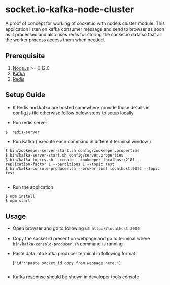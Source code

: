# socket.io-kafka-node-cluster

A proof of concept for working of socket.io with nodejs cluster module.
This application listen on kafka consumer message and send to browser as soon as it processed
and also uses redis for storing the socket.io data so that all the worker process access them 
when needed.


## Prerequisite

1. [NodeJs](https://nodejs.org/en/) >= 0.12.0
2. [Kafka](https://kafka.apache.org/)
3. [Redis](https://redis.io/)

## Setup Guide

* If Redis and kafka are hosted somewhere provide those details in 
[config.js](./app/config.js) file otherwise follow below steps to setup locally 

* Run redis server
```
$  redis-server

```
* Run Kafka ( execute each command in different terminal window )

```
$ bin/zookeeper-server-start.sh config/zookeeper.properties
$ bin/kafka-server-start.sh config/server.properties
$ bin/kafka-topics.sh --create --zookeeper localhost:2181 --replication-factor 1 --partitions 1 --topic test
$ bin/kafka-console-producer.sh --broker-list localhost:9092 --topic test
 
```

* Run the application

```
$ npm install
$ npm start 

```

## Usage

* Open browser and go to following url `http://localhost:3000`

* Copy the socket id present on webpage and go to terminal where 
`bin/kafka-consolo-producer.sh` command is running

* Paste data into kafka producer terminal in following format
```
   {"id":"paste socket_id copy from webpage here."}
   
```

* Kafka response should be shown in developer tools console 
